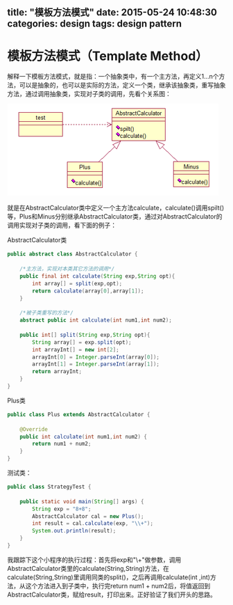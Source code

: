 title: "模板方法模式"
date: 2015-05-24 10:48:30
categories: design
tags: design pattern
---

# 模板方法模式（Template Method）
解释一下模板方法模式，就是指：一个抽象类中，有一个主方法，再定义1...n个方法，可以是抽象的，也可以是实际的方法，定义一个类，继承该抽象类，重写抽象方法，通过调用抽象类，实现对子类的调用，先看个关系图：

![template-method-uml](/images/template-method-uml.png)

就是在AbstractCalculator类中定义一个主方法calculate，calculate()调用spilt()等，Plus和Minus分别继承AbstractCalculator类，通过对AbstractCalculator的调用实现对子类的调用，看下面的例子：

AbstractCalculator类

``` java
public abstract class AbstractCalculator {
	
	/*主方法，实现对本类其它方法的调用*/
	public final int calculate(String exp,String opt){
		int array[] = split(exp,opt);
		return calculate(array[0],array[1]);
	}
	
	/*被子类重写的方法*/
	abstract public int calculate(int num1,int num2);
	
	public int[] split(String exp,String opt){
		String array[] = exp.split(opt);
		int arrayInt[] = new int[2];
		arrayInt[0] = Integer.parseInt(array[0]);
		arrayInt[1] = Integer.parseInt(array[1]);
		return arrayInt;
	}
}
```

<!-- more -->
Plus类

``` java
public class Plus extends AbstractCalculator {

	@Override
	public int calculate(int num1,int num2) {
		return num1 + num2;
	}
}
```

测试类：

``` java
public class StrategyTest {

	public static void main(String[] args) {
		String exp = "8+8";
		AbstractCalculator cal = new Plus();
		int result = cal.calculate(exp, "\\+");
		System.out.println(result);
	}
}
```

我跟踪下这个小程序的执行过程：首先将exp和"\\+"做参数，调用AbstractCalculator类里的calculate(String,String)方法，在calculate(String,String)里调用同类的split()，之后再调用calculate(int ,int)方法，从这个方法进入到子类中，执行完return num1 + num2后，将值返回到AbstractCalculator类，赋给result，打印出来。正好验证了我们开头的思路。
